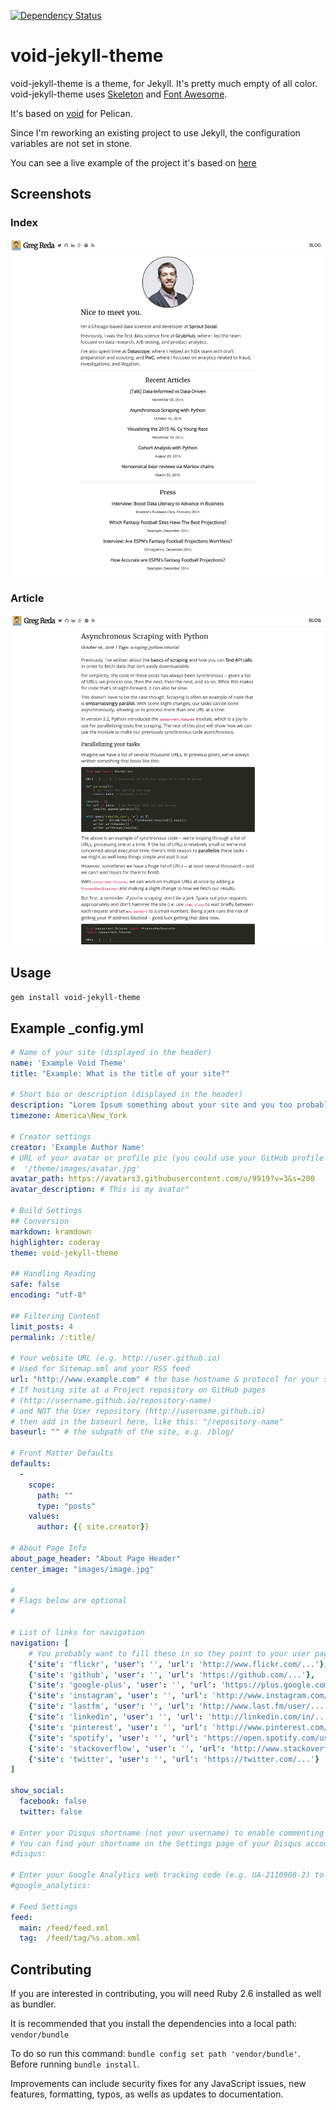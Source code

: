 [![Dependency Status](https://gemnasium.com/badges/github.com/Stargator/void-jekyll-theme.svg)](https://gemnasium.com/github.com/Stargator/void-jekyll-theme)

# void-jekyll-theme

void-jekyll-theme is a theme, for Jekyll. It's pretty much empty of all color. 
void-jekyll-theme uses [Skeleton](http://www.getskeleton.com)
and [Font Awesome](http://fontawesome.com).

It's based on [void](http://github.com/gjreda/void) for Pelican.

Since I'm reworking an existing project to use Jekyll, the configuration variables are not set in stone.

You can see a live example of the project it's based on [here](http://www.gregreda.com)

Screenshots
-----------
### Index
![Home Page](/example-images/index.png)

### Article
![Article Page](/example-images/article.png)

## Usage
```gem install void-jekyll-theme```

Example _config.yml
----------------------
```yaml
# Name of your site (displayed in the header)
name: 'Example Void Theme'
title: "Example: What is the title of your site?"

# Short bio or description (displayed in the header)
description: "Lorem Ipsum something about your site and you too probably."
timezone: America\New_York

# Creator settings
creator: 'Example Author Name'
# URL of your avatar or profile pic (you could use your GitHub profile pic)
#  '/theme/images/avatar.jpg'
avatar_path: https://avatars3.githubusercontent.com/u/9919?v=3&s=200
avatar_description: # This is my avatar"

# Build Settings
## Conversion
markdown: kramdown
highlighter: coderay
theme: void-jekyll-theme

## Handling Reading
safe: false
encoding: "utf-8"

## Filtering Content
limit_posts: 4
permalink: /:title/

# Your website URL (e.g. http://user.github.io)
# Used for Sitemap.xml and your RSS feed
url: "http://www.example.com" # the base hostname & protocol for your site
# If hosting site at a Project repository on GitHub pages
# (http://username.github.io/repository-name)
# and NOT the User repository (http://username.github.io)
# then add in the baseurl here, like this: "/repository-name"
baseurl: "" # the subpath of the site, e.g. /blog/

# Front Matter Defaults
defaults:
  -
    scope:
      path: ""
      type: "posts"
    values:
      author: {{ site.creator}}

# About Page Info
about_page_header: "About Page Header"
center_image: "images/image.jpg"

#
# Flags below are optional
#

# List of links for navigation
navigation: [
    # You probably want to fill these in so they point to your user pages
    {'site': 'flickr', 'user': '', 'url': 'http://www.flickr.com/...'},
    {'site': 'github', 'user': '', 'url': 'https://github.com/...'},
    {'site': 'google-plus', 'user': '', 'url': 'https://plus.google.com/...'},
    {'site': 'instagram', 'user': '', 'url': 'http://www.instagram.com/user/...'},
    {'site': 'lastfm', 'user': '', 'url': 'http://www.last.fm/user/...'},
    {'site': 'linkedin', 'user': '', 'url': 'http://linkedin.com/in/...'},
    {'site': 'pinterest', 'user': '', 'url': 'http://www.pinterest.com/...'},
    {'site': 'spotify', 'user': '', 'url': 'https://open.spotify.com/user/...'},
    {'site': 'stackoverflow', 'user': '', 'url': 'http://www.stackoverflow.com/user/...'},
    {'site': 'twitter', 'user': '', 'url': 'https://twitter.com/...'}
]

show_social:
  facebook: false
  twitter: false

# Enter your Disqus shortname (not your username) to enable commenting on posts
# You can find your shortname on the Settings page of your Disqus account
#disqus:

# Enter your Google Analytics web tracking code (e.g. UA-2110908-2) to activate tracking
#google_analytics:

# Feed Settings
feed:
  main: /feed/feed.xml
  tag:  /feed/tag/%s.atom.xml
```

## Contributing
If you are interested in contributing, you will need Ruby 2.6 installed as well as bundler.

It is recommended that you install the dependencies into a local path: `vendor/bundle`

To do so run this command: ```bundle config set path 'vendor/bundle'```. Before running `bundle install`.

Improvements can include security fixes for any JavaScript issues, new features, formatting, typos, as wells as updates to documentation.